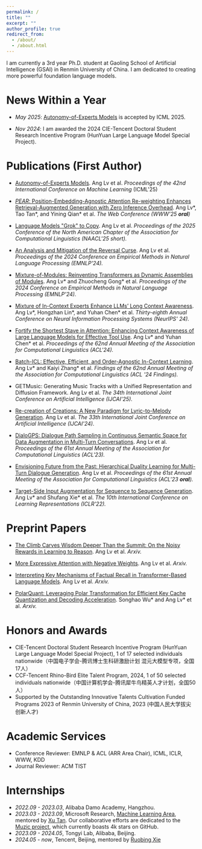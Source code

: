 ```yaml
---
permalink: /
title: ""
excerpt: ""
author_profile: true
redirect_from: 
  - /about/
  - /about.html
---
```


<span class='anchor' id='about-me'></span>

I am currently a 3rd year Ph.D. student at Gaoling School of Artificial Intelligence (GSAI) in Renmin University of China. I am dedicated to creating more powerful foundation language models.

# News Within a Year

- *May 2025*: [Autonomy-of-Experts Models](https://arxiv.org/pdf/2501.13074) is accepted by ICML 2025.

- *Nov 2024*: I am awarded the 2024 CIE-Tencent Doctoral Student Research Incentive Program (HunYuan Large Language Model Special Project).

# Publications (First Author)

- [Autonomy-of-Experts Models](https://icml.cc/virtual/2025/poster/46286). Ang Lv et al. *Proceedings of the 42nd International Conference on Machine Learning* (ICML'25)

- [*PEAR*: Position-Embedding-Agnostic Attention Re-weighting Enhances Retrieval-Augmented Generation with Zero Inference Overhead](https://dl.acm.org/doi/10.1145/3696410.3714795). Ang Lv\*, Tao Tan\*, and Yining Qian\* et al. *The Web Conference (WWW'25 **oral**)*

- [Language Models "Grok" to Copy](https://aclanthology.org/2025.naacl-short.61/). Ang Lv et al. *Proceedings of the 2025 Conference of the North American Chapter of the Association for Computational Linguistics (NAACL'25 short).*

- [An Analysis and Mitigation of the Reversal Curse](https://aclanthology.org/2024.emnlp-main.754/). Ang Lv et al. *Proceedings of the 2024 Conference on Empirical Methods in Natural Language Processing (EMNLP'24).*

- [Mixture-of-Modules: Reinventing Transformers as Dynamic Assemblies of Modules](https://aclanthology.org/2024.emnlp-main.1164/). Ang Lv\* and Zhuocheng Gong\* et al. *Proceedings of the 2024 Conference on Empirical Methods in Natural Language Processing (EMNLP'24).*

- [Mixture of In-Context Experts Enhance LLMs’ Long Context Awareness](https://openreview.net/forum?id=RcPHbofiCN). Ang Lv\*, Hongzhan Lin\*, and Yuhan Chen\* et al. *Thirty-eighth Annual Conference on Neural Information Processing Systems (NeurIPS' 24).*

- [Fortify the Shortest Stave in Attention: Enhancing Context Awareness of Large Language Models for Effective Tool Use](https://aclanthology.org/2024.acl-long.601/). Ang Lv\* and Yuhan Chen\* et al. *Proceedings of the 62nd Annual Meeting of the Association for Computational Linguistics (ACL'24).*

- [Batch-ICL: Effective, Efficient, and Order-Agnostic In-Context Learning](https://aclanthology.org/2024.findings-acl.638/). Ang Lv\* and Kaiyi Zhang\* et al. *Findings of the 62nd Annual Meeting of the Association for Computational Linguistics (ACL '24 Findings).*

- GETMusic: Generating Music Tracks with a Unified Representation and Diffusion Framework. Ang Lv et al. *The 34th International Joint Conference on Artificial Intelligence (IJCAI'25).*

- [Re-creation of Creations: A New Paradigm for Lyric-to-Melody Generation](https://www.ijcai.org/proceedings/2024/0853). Ang Lv et al. *The 33th International Joint Conference on Artificial Intelligence (IJCAI'24).*

- [DialoGPS: Dialogue Path Sampling in Continuous Semantic Space for Data Augmentation in Multi-Turn Conversations](https://aclanthology.org/2023.acl-long.70/). Ang Lv et al. *Proceedings of the 61st Annual Meeting of the Association for Computational Linguistics (ACL'23).*

- [Envisioning Future from the Past: Hierarchical Duality Learning for Multi-Turn Dialogue Generation](https://aclanthology.org/2023.acl-long.407/). Ang Lv et al. *Proceedings of the 61st Annual Meeting of the Association for Computational Linguistics (ACL'23 **oral**).*

- [Target-Side Input Augmentation for Sequence to Sequence Generation](https://openreview.net/forum?id=pz1euXohm4H). Ang Lv\* and Shufang Xie\* et al. *The 10th International Conference on Learning Representations (ICLR'22).*

# Preprint Papers

- [The Climb Carves Wisdom Deeper Than the Summit: On the Noisy Rewards in Learning to Reason](https://arxiv.org/pdf/2505.22653). Ang Lv et al. *Arxiv.*

- [More Expressive Attention with Negative Weights](https://arxiv.org/pdf/2411.07176). Ang Lv et al. *Arxiv.*

- [Interpreting Key Mechanisms of Factual Recall in Transformer-Based Language Models](https://arxiv.org/pdf/2403.19521). Ang Lv et al. *Arxiv.*

- [PolarQuant: Leveraging Polar Transformation for Efficient Key Cache Quantization and Decoding Acceleration](https://www.arxiv.org/pdf/2502.00527). Songhao Wu\* and Ang Lv\* et al. *Arxiv.*

# Honors and Awards
- CIE-Tencent Doctoral Student Research Incentive Program (HunYuan Large Language Model Special Project), 1 of 17 selected individuals nationwide（中国电子学会-腾讯博士生科研激励计划 混元大模型专项，全国17人）
- CCF-Tencent Rhino-Bird Elite Talent Program, 2024, 1 of 50 selected individuals nationwide（中国计算机学会-腾讯犀牛鸟精英人才计划，全国50人）
- Supported by the Outstanding Innovative Talents Cultivation Funded Programs 2023 of Renmin University of
China, 2023 (中国人民大学拔尖创新人才)

# Academic Services
- Conference Reviewer: EMNLP & ACL (ARR Area Chair), ICML, ICLR, WWW, KDD
- Journal Reviewer: ACM TIST

# Internships
- *2022.09 - 2023.03*, Alibaba Damo Academy, Hangzhou.
- *2023.03 - 2023.09*, Microsoft Research, [Machine Learning Area](https://www.microsoft.com/en-us/research/group/machine-learning-research-group/), mentored by [Xu Tan](https://scholar.google.co.jp/citations?user=tob-U1oAAAAJ&hl=en). Our collaborative efforts are dedicated to the [Muzic project](https://github.com/microsoft/muzic), which currently boasts 4k stars on GitHub.
- *2023.09 - 2024.05*, Tongyi Lab, Alibaba, Beijing.
- *2024.05 - now*, Tencent, Beijing, mentored by [Ruobing Xie](https://ruobingxie.github.io/)
